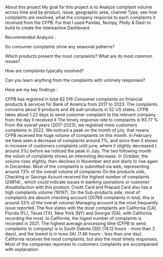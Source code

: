 About this project
My goal for this project is to Analyze complaint volume across time and by product, issue, geographic area, channel Type, see how complaints are resolved, what the company response to each complaints it received from the CFPB. For that I used Pandas, Numpy, Plotly & Dash to build to create the intereactive Dashboard.

Recommended Analysis :

Do consumer complaints show any seasonal patterns?

Which products present the most complaints? What are its most common issues?

How are complaints typically resolved?

Can you learn anything from the complaints with untimely responses?

Here are my key findings :

CFPB has registred in total 62 516 Consumer complaints on financial products & services for Bank of America from 2017 to 2023.
The complaints concerns about 9 products and 46 sub-products in 52 US states.
CFPB takes about 1.22 days to send customer complaint to the relevant company from the day it received it
The timely response rate to complaints is 93.77 %
From the overall years (2017-2023), we registred more customers complaints in 2022.
We noticed a peak on the month of july, that means CFPB received the huge volume of complaints on this month.
In February we have seen a decrease of complaints around 7%, and since then it shows in increase of customers complaints until june, where it slightly decreased ( around 3%) before we noticed the peak in July. The two following month the volum of complaints shows an interesting decrease. In October, the volume rises slightly, then declines in November and and starts to rise again in December.
Most of the complaints is submitted via web, representing around 73% of the overall volume of complaints
On the products side, Checking or Savings Acount received the highest number of complaints (24814) , which could indicate issues in banking operations or customer dissatisfaction with this product. Credit Card and Prepaid Card also has a high complaints volume (16197).
On the Sub-products side, most of complaints are abount checking account (20768 complaints in total, this is around 33% of the overall volume)
Managing account is the most frequently issue reported.
The five states with the most complaints are California (CA), Florida (FL), Texas (TX), New York (NY) and Georgia (GA); with California recording the most.
In California, the higest number of complaints is recorded in 2021.
The highest average processing time (CFPB to send complaints to company) is in South Dakota (SD) (74.12 hours - more than 3 days), and the lowest is in Iowa (IA) (7.46 hours - less than one day).
California receives the most complaints, but also the most timely responses.
Most of the companies reponses to customers complaints are accompanied with explanation.
